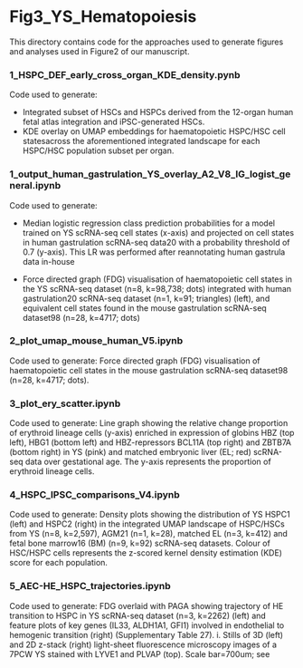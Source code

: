 # Fig3_YS_Hematopoiesis
This directory contains code for the approaches used to generate figures and analyses used in Figure2 of our manuscript. 

### 1_HSPC_DEF_early_cross_organ_KDE_density.pynb
Code used to generate:
- Integrated subset of HSCs and HSPCs derived from the 12-organ human fetal atlas integration and iPSC-generated HSCs.
- KDE overlay on UMAP embeddings for haematopoietic HSPC/HSC cell statesacross the aforementioned integrated landscape for each HSPC/HSC population subset per organ.

### 1_output_human_gastrulation_YS_overlay_A2_V8_IG_logist_general.ipynb
Code used to generate:
- Median logistic regression class prediction probabilities for a model trained on YS scRNA-seq cell states (x-axis) and projected on cell states in human gastrulation scRNA-seq data20 with a probability threshold of 0.7 (y-axis). This LR was performed after reannotating human gastrula data in-house

- Force directed graph (FDG) visualisation of haematopoietic cell states in the YS scRNA-seq dataset (n=8, k=98,738; dots) integrated with human gastrulation20 scRNA-seq dataset (n=1, k=91; triangles) (left), and equivalent cell states found in the mouse gastrulation scRNA-seq dataset98 (n=28, k=4717; dots)

### 2_plot_umap_mouse_human_V5.ipynb
Code used to generate: Force directed graph (FDG) visualisation of haematopoietic cell states in the mouse gastrulation scRNA-seq dataset98 (n=28, k=4717; dots).

### 3_plot_ery_scatter.ipynb
Code used to generate:  Line graph showing the relative change proportion of erythroid lineage cells (y-axis) enriched in expression of globins HBZ (top left), HBG1 (bottom left) and HBZ-repressors BCL11A (top right) and ZBTB7A (bottom right) in YS (pink) and matched embryonic liver (EL; red) scRNA-seq data over gestational age. The y-axis represents the proportion of erythroid lineage cells.

### 4_HSPC_IPSC_comparisons_V4.ipynb
Code used to generate:  Density plots showing the distribution of YS HSPC1 (left) and HSPC2 (right) in the integrated UMAP landscape of HSPC/HSCs from YS (n=8, k=2,597), AGM21 (n=1, k=28), matched EL (n=3, k=412) and fetal bone marrow16 (BM) (n=9, k=92) scRNA-seq datasets. Colour of HSC/HSPC cells represents the z-scored kernel density estimation (KDE) score for each population.

### 5_AEC-HE_HSPC_trajectories.ipynb
Code used to generate: FDG overlaid with PAGA showing trajectory of HE transition to HSPC in YS scRNA-seq dataset (n=3, k=2262) (left) and feature plots of key genes (IL33, ALDH1A1, GFI1) involved in endothelial to hemogenic transition (right) (Supplementary Table 27).
i. Stills of 3D (left) and 2D z-stack (right) light-sheet fluorescence microscopy images
of a 7PCW YS stained with LYVE1 and PLVAP (top). Scale bar=700um; see 
